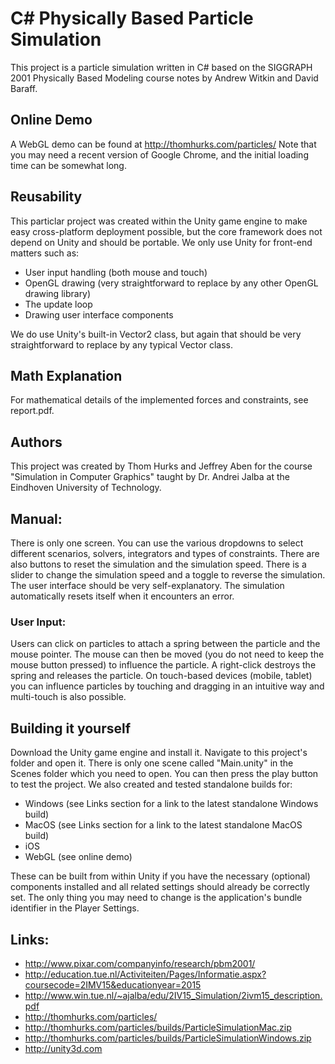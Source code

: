 # C\# Physically Based Particle Simulation
This project is a particle simulation written in C\# based on the SIGGRAPH 2001 Physically Based Modeling course notes by Andrew Witkin and David Baraff.

## Online Demo
A WebGL demo can be found at http://thomhurks.com/particles/
Note that you may need a recent version of Google Chrome, and the initial loading time can be somewhat long.

## Reusability
This particlar project was created within the Unity game engine to make easy cross-platform deployment possible, but the core framework does not depend on Unity and should be portable. We only use Unity for front-end matters such as:
* User input handling (both mouse and touch)
* OpenGL drawing (very straightforward to replace by any other OpenGL drawing library)
* The update loop
* Drawing user interface components

We do use Unity's built-in Vector2 class, but again that should be very straightforward to replace by any typical Vector class.

## Math Explanation
For mathematical details of the implemented forces and constraints, see report.pdf.

## Authors
This project was created by Thom Hurks and Jeffrey Aben for the course "Simulation in Computer Graphics" taught by Dr. Andrei Jalba at the Eindhoven University of Technology.

## Manual:
There is only one screen. You can use the various dropdowns to select different scenarios, solvers, integrators and types of constraints. There are also buttons to reset the simulation and the simulation speed. There is a slider to change the simulation speed and a toggle to reverse the simulation. The user interface should be very self-explanatory.
The simulation automatically resets itself when it encounters an error.
### User Input:
Users can click on particles to attach a spring between the particle and the mouse pointer. The mouse can then be moved (you do not need to keep the mouse button pressed) to influence the particle. A right-click destroys the spring and releases the particle.
On touch-based devices (mobile, tablet) you can influence particles by touching and dragging in an intuitive way and multi-touch is also possible.

## Building it yourself
Download the Unity game engine and install it. Navigate to this project's folder and open it. There is only one scene called "Main.unity" in the Scenes folder which you need to open. You can then press the play button to test the project.
We also created and tested standalone builds for:
* Windows (see Links section for a link to the latest standalone Windows build)
* MacOS (see Links section for a link to the latest standalone MacOS build)
* iOS
* WebGL (see online demo)

These can be built from within Unity if you have the necessary (optional) components installed and all related settings should already be correctly set. The only thing you may need to change is the application's bundle identifier in the Player Settings.

## Links:
* http://www.pixar.com/companyinfo/research/pbm2001/
* http://education.tue.nl/Activiteiten/Pages/Informatie.aspx?coursecode=2IMV15&educationyear=2015
* http://www.win.tue.nl/~ajalba/edu/2IV15_Simulation/2ivm15_description.pdf
* http://thomhurks.com/particles/
* http://thomhurks.com/particles/builds/ParticleSimulationMac.zip
* http://thomhurks.com/particles/builds/ParticleSimulationWindows.zip
* http://unity3d.com
